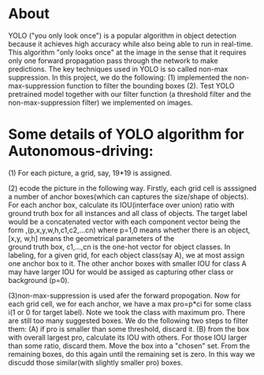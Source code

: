 # About
YOLO ("you only look once") is a popular algorithm in object detection because it achieves high accuracy while also being able to run in real-time. This algorithm "only looks once" at the image in the sense that it requires only one forward propagation pass through the network to make predictions. The key techniques used in YOLO is so called non-max suppression.  In this project, we do the following: (1) implemented the non-max-suppression function to filter the bounding boxes (2). Test YOLO pretrained model together with our filter function (a threshold filter and the non-max-suppression filter) we implemented on images. 

# Some details of YOLO algorithm for Autonomous-driving:
 (1) For each picture, a grid, say, 19*19 is assigned.
 
 (2) ecode the picture in the following way. Firstly, each grid cell is asssigned a number of anchor boxes(which can captures 
 the size/shape of objects). For each anchor box, calculate its IOU(interface over union) ratio with ground truth box for all instances and all class of objects. The target label would be a concatenated vector with each component vector being the form ,(p,x,y,w,h,c1,c2,...cn) where p=1,0 means whether there is an object, [x,y, w,h] means the geometrical parameters of the  
 ground truth box, c1,...,cn is the one-hot vector for object classes. In labeling, for a given grid, for each object class(say A), we at most assign one anchor box to it. The other anchor boxes with smaller IOU for class A may have larger IOU for would be assiged as capturing other class or background (p=0).
 
 (3)non-max-suppression is used afer the forward propogation.  Now for each grid cell, we for each anchor, we have a max pro=p*ci for some class i(1 or 0 for target label). Note we took the class with maximum pro. There are still too many suggested boxes. We do the following two steps to filter them: (A) if pro is smaller than some threshold, discard it. (B) from the box with overall largest pro, calculate its IOU with others. For those IOU larger than some ratio, discard them. Move the box into a "chosen" set. From the remaining boxes, do this again until the remaining set is zero. In this way we discudd those similar(with slightly smaller pro) boxes. 
     
 
 
